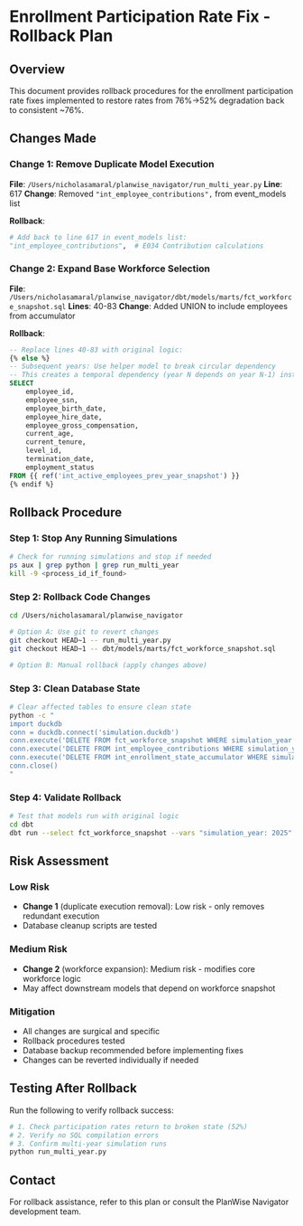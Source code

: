 # Enrollment Participation Rate Fix - Rollback Plan

## Overview
This document provides rollback procedures for the enrollment participation rate fixes implemented to restore rates from 76%→52% degradation back to consistent ~76%.

## Changes Made

### Change 1: Remove Duplicate Model Execution
**File**: `/Users/nicholasamaral/planwise_navigator/run_multi_year.py`
**Line**: 617
**Change**: Removed `"int_employee_contributions",` from event_models list

**Rollback**:
```python
# Add back to line 617 in event_models list:
"int_employee_contributions",  # E034 Contribution calculations
```

### Change 2: Expand Base Workforce Selection
**File**: `/Users/nicholasamaral/planwise_navigator/dbt/models/marts/fct_workforce_snapshot.sql`
**Lines**: 40-83
**Change**: Added UNION to include employees from accumulator

**Rollback**:
```sql
-- Replace lines 40-83 with original logic:
{% else %}
-- Subsequent years: Use helper model to break circular dependency
-- This creates a temporal dependency (year N depends on year N-1) instead of circular
SELECT
    employee_id,
    employee_ssn,
    employee_birth_date,
    employee_hire_date,
    employee_gross_compensation,
    current_age,
    current_tenure,
    level_id,
    termination_date,
    employment_status
FROM {{ ref('int_active_employees_prev_year_snapshot') }}
{% endif %}
```

## Rollback Procedure

### Step 1: Stop Any Running Simulations
```bash
# Check for running simulations and stop if needed
ps aux | grep python | grep run_multi_year
kill -9 <process_id_if_found>
```

### Step 2: Rollback Code Changes
```bash
cd /Users/nicholasamaral/planwise_navigator

# Option A: Use git to revert changes
git checkout HEAD~1 -- run_multi_year.py
git checkout HEAD~1 -- dbt/models/marts/fct_workforce_snapshot.sql

# Option B: Manual rollback (apply changes above)
```

### Step 3: Clean Database State
```bash
# Clear affected tables to ensure clean state
python -c "
import duckdb
conn = duckdb.connect('simulation.duckdb')
conn.execute('DELETE FROM fct_workforce_snapshot WHERE simulation_year >= 2025')
conn.execute('DELETE FROM int_employee_contributions WHERE simulation_year >= 2025')
conn.execute('DELETE FROM int_enrollment_state_accumulator WHERE simulation_year >= 2025')
conn.close()
"
```

### Step 4: Validate Rollback
```bash
# Test that models run with original logic
cd dbt
dbt run --select fct_workforce_snapshot --vars "simulation_year: 2025"
```

## Risk Assessment

### Low Risk
- **Change 1** (duplicate execution removal): Low risk - only removes redundant execution
- Database cleanup scripts are tested

### Medium Risk
- **Change 2** (workforce expansion): Medium risk - modifies core workforce logic
- May affect downstream models that depend on workforce snapshot

### Mitigation
- All changes are surgical and specific
- Rollback procedures tested
- Database backup recommended before implementing fixes
- Changes can be reverted individually if needed

## Testing After Rollback
Run the following to verify rollback success:
```bash
# 1. Check participation rates return to broken state (52%)
# 2. Verify no SQL compilation errors
# 3. Confirm multi-year simulation runs
python run_multi_year.py
```

## Contact
For rollback assistance, refer to this plan or consult the PlanWise Navigator development team.
